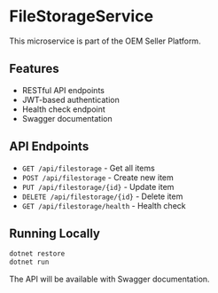 # FileStorageService

This microservice is part of the OEM Seller Platform.

## Features

- RESTful API endpoints
- JWT-based authentication
- Health check endpoint
- Swagger documentation

## API Endpoints

- `GET /api/filestorage` - Get all items
- `POST /api/filestorage` - Create new item
- `PUT /api/filestorage/{id}` - Update item
- `DELETE /api/filestorage/{id}` - Delete item
- `GET /api/filestorage/health` - Health check

## Running Locally

```bash
dotnet restore
dotnet run
```

The API will be available with Swagger documentation.
